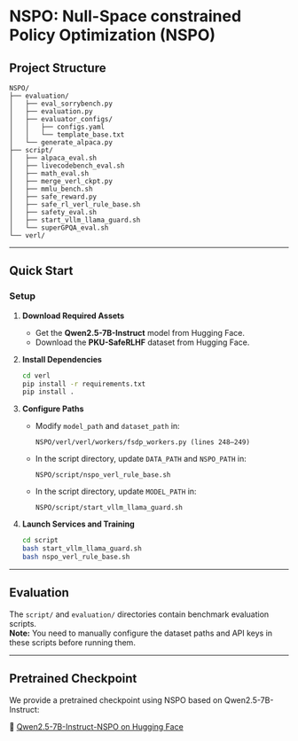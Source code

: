 # NSPO: Null-Space constrained Policy Optimization (NSPO)



## Project Structure

```
NSPO/
├── evaluation/
│   ├── eval_sorrybench.py
│   ├── evaluation.py
│   ├── evaluator_configs/
│   │   ├── configs.yaml
│   │   └── template_base.txt
│   └── generate_alpaca.py
├── script/
│   ├── alpaca_eval.sh
│   ├── livecodebench_eval.sh
│   ├── math_eval.sh
│   ├── merge_verl_ckpt.py
│   ├── mmlu_bench.sh
│   ├── safe_reward.py
│   ├── safe_rl_verl_rule_base.sh
│   ├── safety_eval.sh
│   ├── start_vllm_llama_guard.sh
│   └── superGPQA_eval.sh
└── verl/
```

---

## Quick Start

### Setup

1. **Download Required Assets**  
   - Get the **Qwen2.5-7B-Instruct** model from Hugging Face.
   - Download the **PKU-SafeRLHF** dataset from Hugging Face.

2. **Install Dependencies**
   ```bash
   cd verl
   pip install -r requirements.txt
   pip install .
   ```

3. **Configure Paths**  
   - Modify `model_path` and `dataset_path` in:
     ```
     NSPO/verl/verl/workers/fsdp_workers.py (lines 248–249)
     ```
   - In the script directory, update `DATA_PATH` and `NSPO_PATH` in:
     ```
     NSPO/script/nspo_verl_rule_base.sh
     ```
   - In the script directory, update `MODEL_PATH` in:
     ```
     NSPO/script/start_vllm_llama_guard.sh
     ```

4. **Launch Services and Training**
   ```bash
   cd script
   bash start_vllm_llama_guard.sh
   bash nspo_verl_rule_base.sh
   ```

---

## Evaluation

The `script/` and `evaluation/` directories contain benchmark evaluation scripts.  
**Note:** You need to manually configure the dataset paths and API keys in these scripts before running them.

---

## Pretrained Checkpoint

We provide a pretrained checkpoint using NSPO based on Qwen2.5-7B-Instruct:

🔗 [Qwen2.5-7B-Instruct-NSPO on Hugging Face](https://huggingface.co/ICLR2026NSPO/Qwen2.5-7B-Instruct-NSPO)
